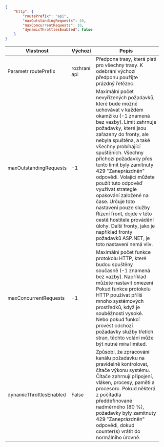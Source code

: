 ```json
{
    "http": {
        "routePrefix": "api",
        "maxOutstandingRequests": 20,
        "maxConcurrentRequests": 10,
        "dynamicThrottlesEnabled": false
    }
}
```

|Vlastnost  |Výchozí | Popis |
|---------|---------|---------| 
|Parametr routePrefix|rozhraní api|Předpona trasy, která platí pro všechny trasy. K odebrání výchozí předponu použijte prázdný řetězec. |
|maxOutstandingRequests|-1|Maximální počet nevyřízených požadavků, které bude možné uchovávat v každém okamžiku (-1 znamená bez vazby). Limit zahrnuje požadavky, které jsou zařazeny do fronty, ale nebyla spuštěna, a také všechny probíhající spuštěních. Všechny příchozí požadavky přes tento limit byly zamítnuty 429 "Zaneprázdněn" odpovědi. Volající můžete použít tuto odpověď využívat strategie opakování založené na čase. Určuje toto nastavení pouze služby Řízení front, dojde v této cestě hostitele provádění úlohy. Další fronty, jako je například fronty požadavků ASP.NET, je toto nastavení nemá vliv. |
|maxConcurrentRequests|-1|Maximální počet funkce protokolu HTTP, které budou spuštěny současně (-1 znamená bez vazby). Například můžete nastavit omezení Pokud funkce protokolu HTTP používat příliš mnoho systémových prostředků, když je souběžnosti vysoké. Nebo pokud funkcí provést odchozí požadavky služby třetích stran, těchto volání může být nutné míra limited.|
|dynamicThrottlesEnabled|False|Způsobí, že zpracování kanálu požadavku na pravidelně kontrolovat, čítače výkonu systému. Čítače zahrnují připojení, vláken, procesy, paměti a procesoru. Pokud některá z počítadla předdefinované nadměrného (80 %), požadavky byly zamítnuty 429 "Zaneprázdněn" odpovědi, dokud counter(s) vrátit do normálního úrovně.|
